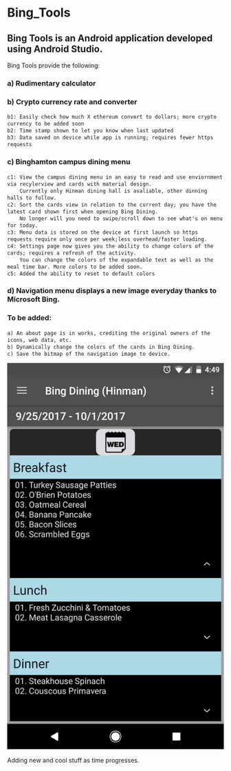 # Bing_Tools
## Bing Tools is an Android application developed using Android Studio.

Bing Tools provide the following:

### a) Rudimentary calculator

### b) Crypto currency rate and converter 

	b1: Easily check how much X ethereum convert to dollars; more crypto currency to be added soon
	b2: Time stamp shown to let you know when last updated
	b3: Data saved on device while app is running; requires fewer https requests
  
### c) Binghamton campus dining menu

	c1: View the campus dining menu in an easy to read and use enviornment via recylerview and cards with material design. 
	    Currently only Hinman dining hall is avaliable, other dinning halls to follow.
	c2: Sort the cards view in relation to the current day; you have the latest card shown first when opening Bing Dining.
	    No longer will you need to swipe/scroll down to see what's on menu for today.
	c3: Menu data is stored on the device at first launch so https requests require only once per week;less overhead/faster loading.
	c4: Settings page now gives you the ability to change colors of the cards; requires a refresh of the activity. 
	    You can change the colors of the expandable text as well as the meal time bar. More colors to be added soon.
	c5: Added the ability to reset to default colors
  
### d) Navigation menu displays a new image everyday thanks to Microsoft Bing.
  
### To be added:
	a) An about page is in works, crediting the original owners of the icons, web data, etc.
	b) Dynamically change the colors of the cards in Bing Dining.
	c) Save the bitmap of the navigation image to device. 

![Alt text](app/Bing_Tools_1.png "Bing_Tools_1")


Adding new and cool stuff as time progresses.

